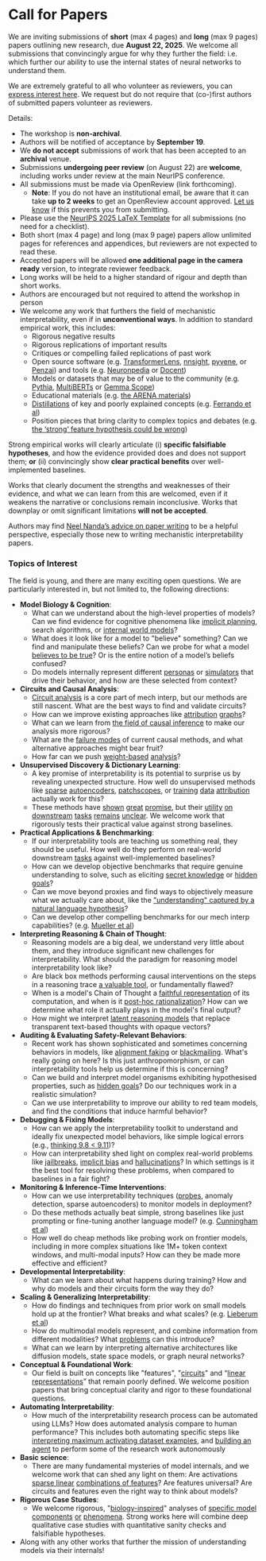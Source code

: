 # Call for Papers
We are inviting submissions of **short** (max 4 pages) and **long** (max 9 pages) papers outlining new research, due **August 22, 2025**. We welcome all submissions that convincingly argue for why they further the field: i.e. which further our ability to use the internal states of neural networks to understand them. 

We are extremely grateful to all who volunteer as reviewers, you can [express interest here](https://www.google.com/url?q=https://docs.google.com/forms/d/e/1FAIpQLSdiw1SJllzoTz_nqzDTzTOGb9DV3W_truQyh-WvYj_QGIi7Mg/viewform?usp%3Ddialog&sa=D&source=editors&ust=1753099646028139&usg=AOvVaw1WW1PXm_koRKOGOE9zKX_j). We request but do not require that (co-)first authors of submitted papers volunteer as reviewers. 

Details: 
* The workshop is **non-archival**.
* Authors will be notified of acceptance by **September 19**.
* We **do not accept** submissions of work that has been accepted to an **archival** venue.
* Submissions **undergoing peer review** (on August 22) are **welcome**, including works under review at the main NeurIPS conference.
* All submissions must be made via OpenReview (link forthcoming).
  * **Note**: If you do not have an institutional email, be aware that it can take **up to 2 weeks** to get an OpenReview account approved. [Let us know](mailto:neurips2025@mechinterpworkshop.com) if this prevents you from submitting.
* Please use the [NeurIPS 2025 LaTeX Template](https://www.google.com/url?q=https://media.neurips.cc/Conferences/NeurIPS2025/Styles.zip&sa=D&source=editors&ust=1753099646030421&usg=AOvVaw3hANP2HxKsAbDsQH2K1sUi) for all submissions (no need for a checklist).
* Both short (max 4 page) and long (max 9 page) papers allow unlimited pages for references and appendices, but reviewers are not expected to read these.
* Accepted papers will be allowed **one additional page in the camera ready** version, to integrate reviewer feedback.
* Long works will be held to a higher standard of rigour and depth than short works.
* Authors are encouraged but not required to attend the workshop in person
* We welcome any work that furthers the field of mechanistic interpretability, even if in **unconventional ways**. In addition to standard empirical work, this includes:
  * Rigorous negative results
  * Rigorous replications of important results
  * Critiques or compelling failed replications of past work
  * Open source software (e.g. [TransformerLens](https://www.google.com/url?q=https://github.com/neelnanda-io/TransformerLens&sa=D&source=editors&ust=1753099646031799&usg=AOvVaw1-uPbC5vOK2AGXqxlTYQaB), [nnsight](https://www.google.com/url?q=https://github.com/ndif-team/nnsight&sa=D&source=editors&ust=1753099646032002&usg=AOvVaw1JvGRNzcKSjWp63qi1hZ_p), [pyvene](https://www.google.com/url?q=https://github.com/stanfordnlp/pyvene/tree/main/pyvene/models/mlp&sa=D&source=editors&ust=1753099646032158&usg=AOvVaw1cGBvO3JUdEaoZ1XO-cpAt), or [Penzai](https://www.google.com/url?q=https://github.com/google-deepmind/penzai&sa=D&source=editors&ust=1753099646032319&usg=AOvVaw3nmMCfjBjit4wX3kwTiDtj)) and tools (e.g. [Neuronpedia](https://www.google.com/url?q=http://neuronpedia.org&sa=D&source=editors&ust=1753099646032463&usg=AOvVaw0uir1OAkSfX3ZOXQemM-8E) or [Docent](https://www.google.com/url?q=https://transluce.org/introducing-docent&sa=D&source=editors&ust=1753099646032612&usg=AOvVaw2cxkhtFllJLQSdRzxU_zdt))
  * Models or datasets that may be of value to the community (e.g. [Pythia](https://www.google.com/url?q=https://arxiv.org/abs/2304.01373&sa=D&source=editors&ust=1753099646032855&usg=AOvVaw0c0PhF0JYh9DhHKyf0ENVR), [MultiBERTs](https://www.google.com/url?q=https://arxiv.org/abs/2106.16163&sa=D&source=editors&ust=1753099646033011&usg=AOvVaw15Veg_FmEwwqxSfFKoL3Sm) or [Gemma Scope](https://www.google.com/url?q=https://arxiv.org/abs/2408.05147&sa=D&source=editors&ust=1753099646033180&usg=AOvVaw2lNDuFxbXrQKGw7vHuWpnW))
  * Educational materials (e.g. [the ARENA materials](https://www.google.com/url?q=https://arena3-chapter1-transformer-interp.streamlit.app/&sa=D&source=editors&ust=1753099646033426&usg=AOvVaw3hblgcPBdkFyBBgPRHYOGc))
  * [Distillations](https://www.google.com/url?q=https://distill.pub/2017/research-debt/&sa=D&source=editors&ust=1753099646033601&usg=AOvVaw2WW9Igd9895QDMLggxMJ9U) of key and poorly explained concepts (e.g. [Ferrando et al](https://www.google.com/url?q=https://arxiv.org/abs/2405.00208&sa=D&source=editors&ust=1753099646033810&usg=AOvVaw3a6-yZb2-D2ttYKJ-4xbcc))
  * Position pieces that bring clarity to complex topics and debates (e.g. [the ‘strong’ feature hypothesis could be wrong](https://www.google.com/url?q=https://www.alignmentforum.org/posts/tojtPCCRpKLSHBdpn/the-strong-feature-hypothesis-could-be-wrong&sa=D&source=editors&ust=1753099646034224&usg=AOvVaw1_JQu7fIGBMRQ9ZpephtYM))

Strong empirical works will clearly articulate (i) **specific falsifiable hypotheses**, and how the evidence provided does and does not support them; **or** (ii) convincingly show **clear practical benefits** over well-implemented baselines. 

Works that clearly document the strengths and weaknesses of their evidence, and what we can learn from this are welcomed, even if it weakens the narrative or conclusions remain inconclusive. Works that downplay or omit significant limitations **will not be accepted**. 

Authors may find [Neel Nanda’s advice on paper writing](https://www.google.com/url?q=https://www.alignmentforum.org/posts/eJGptPbbFPZGLpjsp/highly-opinionated-advice-on-how-to-write-ml-papers&sa=D&source=editors&ust=1753099646036223&usg=AOvVaw3keoTUDl7uw1RJ-DcOHazP) to be a helpful perspective, especially those new to writing mechanistic interpretability papers. 
### Topics of Interest
The field is young, and there are many exciting open questions. We are particularly interested in, but not limited to, the following directions: 
* **Model Biology & Cognition**:
  * What can we understand about the high-level properties of models? Can we find evidence for cognitive phenomena like [implicit planning](https://www.google.com/url?q=https://transformer-circuits.pub/2025/attribution-graphs/biology.html%23dives-poems&sa=D&source=editors&ust=1753099646037425&usg=AOvVaw24XKlANu9dhr20dqT2ig4f), search algorithms, or [internal world models](https://www.google.com/url?q=https://arxiv.org/abs/2210.13382&sa=D&source=editors&ust=1753099646037704&usg=AOvVaw3xqOujKsCm-R-dtxDT8tdT)?
  * What does it look like for a model to "believe" something? Can we find and manipulate these beliefs? Can we probe for what a model [believes to be true](https://www.google.com/url?q=https://arxiv.org/abs/2310.06824&sa=D&source=editors&ust=1753099646038168&usg=AOvVaw35E0mqdRPaDPKK_VI3fL4K)? Or is the entire notion of a model’s beliefs confused?
  * Do models internally represent different [personas](https://www.google.com/url?q=https://arxiv.org/abs/2406.12094&sa=D&source=editors&ust=1753099646038588&usg=AOvVaw0K29zcJ0mu4CJZtCwFZLqB) or [simulators](https://www.google.com/url?q=https://www.nature.com/articles/s41586-023-06647-8&sa=D&source=editors&ust=1753099646038828&usg=AOvVaw04J9B9PcrJzda_wg5dBnml) that drive their behavior, and how are these selected from context?
* **Circuits and Causal Analysis**:
  * [Circuit analysis](https://www.google.com/url?q=https://distill.pub/2020/circuits/zoom-in/&sa=D&source=editors&ust=1753099646039348&usg=AOvVaw2QAsdZeHjUd29P-16VSSS8) is a core part of mech interp, but our methods are still nascent. What are the best ways to find and validate circuits?
  * How can we improve existing approaches like [attribution](https://www.google.com/url?q=https://arxiv.org/abs/2406.11944&sa=D&source=editors&ust=1753099646039948&usg=AOvVaw3GEyxKJgMlEXmbdKp0NsNg) [graphs](https://www.google.com/url?q=https://transformer-circuits.pub/2025/attribution-graphs/methods.html&sa=D&source=editors&ust=1753099646040171&usg=AOvVaw1WvzHzlY9KD9HkdirOr74z)?
  * What can we learn from [the field of causal inference](https://www.google.com/url?q=https://arxiv.org/abs/2407.04690&sa=D&source=editors&ust=1753099646040463&usg=AOvVaw10ftrp7xSMOPdivJobJbiG) to make our analysis more rigorous?
  * What are the [failure modes](https://www.google.com/url?q=https://arxiv.org/abs/2307.15771&sa=D&source=editors&ust=1753099646040700&usg=AOvVaw1HEzLBqjV3prs6dV0fHi8z) of current causal methods, and what alternative approaches might bear fruit?
  * How far can we push [weight-based](https://www.google.com/url?q=https://arxiv.org/abs/2301.05217&sa=D&source=editors&ust=1753099646041005&usg=AOvVaw30kGhzdGcz5pCnxHkKnhPi) [analysis](https://www.google.com/url?q=https://arxiv.org/abs/2410.08417&sa=D&source=editors&ust=1753099646041200&usg=AOvVaw37Ods45_iBV7LjikvMBe9Q)?
* **Unsupervised Discovery & Dictionary Learning**:
  * A key promise of interpretability is its potential to surprise us by revealing unexpected structure. How well do unsupervised methods like [sparse](https://www.google.com/url?q=https://arxiv.org/abs/2103.15949&sa=D&source=editors&ust=1753099646041770&usg=AOvVaw1AMDfepAEAQZz23J4QmJEb) [autoencoders](https://www.google.com/url?q=https://transformer-circuits.pub/2023/monosemantic-features&sa=D&source=editors&ust=1753099646041974&usg=AOvVaw3ukGt0hpWePZwG7O-UtJnk), [patch](https://www.google.com/url?q=https://arxiv.org/abs/2401.06102&sa=D&source=editors&ust=1753099646042127&usg=AOvVaw12txl7oycPSZqBWz0h5wu8)[scopes](https://www.google.com/url?q=https://arxiv.org/abs/2403.10949v2&sa=D&source=editors&ust=1753099646042262&usg=AOvVaw3CyY8N0E2IWDtMkyuA1l-u), or [training](https://www.google.com/url?q=https://proceedings.mlr.press/v70/koh17a?ref%3Dhttps://githubhelp.com&sa=D&source=editors&ust=1753099646042469&usg=AOvVaw0dKhThuz5sOn7BH2-pdhh2) [data](https://www.google.com/url?q=https://arxiv.org/abs/2308.03296&sa=D&source=editors&ust=1753099646042650&usg=AOvVaw2C4qXuacIW9BIa_L6SP3Jb) [attribution](https://www.google.com/url?q=https://arxiv.org/abs/2205.11482&sa=D&source=editors&ust=1753099646042792&usg=AOvVaw1UXd5NQBd3V1Z6-fw0B2k9) actually work for this?
  * These methods have [shown](https://www.google.com/url?q=https://transformer-circuits.pub/2024/scaling-monosemanticity/index.html&sa=D&source=editors&ust=1753099646043056&usg=AOvVaw16oCUK28WdQ4fFFI1Mgv9G) [great](https://www.google.com/url?q=https://transformer-circuits.pub/2025/attribution-graphs/biology.html&sa=D&source=editors&ust=1753099646043212&usg=AOvVaw3TAO0BQKIbuTB5LbS2AdLm) [promise](https://www.google.com/url?q=https://arxiv.org/abs/2503.10965&sa=D&source=editors&ust=1753099646043343&usg=AOvVaw2MSlCqhVm9fx4b69_yLKev), but their [utility](https://www.google.com/url?q=https://arxiv.org/abs/2502.16681&sa=D&source=editors&ust=1753099646043486&usg=AOvVaw1Q5qceNz8jP3yg04KJldjw) [on](https://www.google.com/url?q=https://www.tilderesearch.com/blog/sieve&sa=D&source=editors&ust=1753099646043653&usg=AOvVaw006EinRZt-ioBM7I3kLfP6) [downstream](https://www.google.com/url?q=https://arxiv.org/abs/2501.17148&sa=D&source=editors&ust=1753099646043799&usg=AOvVaw3dAKLHwH3HdqEke7RkGhBd) [tasks](https://www.google.com/url?q=https://transformer-circuits.pub/2024/features-as-classifiers/index.html&sa=D&source=editors&ust=1753099646043953&usg=AOvVaw20-m2YuK6bVtDaWTth4zw5) [remains](https://www.google.com/url?q=https://arxiv.org/abs/2502.04382&sa=D&source=editors&ust=1753099646044091&usg=AOvVaw0G4919Su7_f0y5dC0NEBLz) [unclear](https://www.google.com/url?q=https://www.alignmentforum.org/posts/4uXCAJNuPKtKBsi28/negative-results-for-saes-on-downstream-tasks&sa=D&source=editors&ust=1753099646044260&usg=AOvVaw0NJgT7FNiOBZAr8LYUqbWt). We welcome work that rigorously tests their practical value against strong baselines.
* **Practical Applications & Benchmarking**:
  * If our interpretability tools are teaching us something real, they should be useful. How well do they perform on real-world downstream [tasks](https://www.google.com/url?q=https://www.lesswrong.com/posts/wGRnzCFcowRCrpX4Y/downstream-applications-as-validation-of-interpretability&sa=D&source=editors&ust=1753099646044856&usg=AOvVaw26k0Sr286NUF9lvqc0RJiy) against well-implemented baselines?
  * How can we develop objective benchmarks that require genuine understanding to solve, such as eliciting [secret knowledge](https://www.google.com/url?q=https://arxiv.org/abs/2505.14352&sa=D&source=editors&ust=1753099646045206&usg=AOvVaw1rbIhDfZUY-euCV0a_yx-e) or [hidden goals](https://www.google.com/url?q=https://arxiv.org/abs/2503.10965&sa=D&source=editors&ust=1753099646045397&usg=AOvVaw19f8QpW1h9VWBUw9rxWVnE)?
  * Can we move beyond proxies and find ways to objectively measure what we actually care about, like the ["understanding" captured by a natural language hypothesis](https://www.google.com/url?q=https://arxiv.org/abs/2502.04382&sa=D&source=editors&ust=1753099646045748&usg=AOvVaw0LlYVHT6GASfQDAeXMFwKM)?
  * Can we develop other compelling benchmarks for our mech interp capabilities? (e.g. [Mueller et al](https://www.google.com/url?q=https://arxiv.org/abs/2504.13151&sa=D&source=editors&ust=1753099646046023&usg=AOvVaw27DH11qBspS6ryrfyD3qKH))
* **Interpreting Reasoning & Chain of Thought**:
  * Reasoning models are a big deal, we understand very little about them, and they introduce significant new challenges for interpretability. What should the paradigm for reasoning model interpretability look like?
  * Are black box methods performing causal interventions on the steps in a reasoning trace [a valuable tool](https://www.google.com/url?q=https://arxiv.org/abs/2506.19143&sa=D&source=editors&ust=1753099646046763&usg=AOvVaw1xAOtVuocbNtxsT0lLWWML), or fundamentally flawed?
  * When is a model's Chain of Thought a [faithful representation](https://www.google.com/url?q=https://arxiv.org/abs/2305.04388&sa=D&source=editors&ust=1753099646047082&usg=AOvVaw2ULUb4IGBY-uepSIhk4Xkh) of its computation, and when is it [post-hoc rationalization](https://www.google.com/url?q=https://arxiv.org/abs/2503.08679&sa=D&source=editors&ust=1753099646047362&usg=AOvVaw1ICX1jQSWv_h6Jh2wJdaLt)? How can we determine what role it actually plays in the model's final output?
  * How might we interpret [latent reasoning models](https://www.google.com/url?q=https://arxiv.org/abs/2412.06769&sa=D&source=editors&ust=1753099646047664&usg=AOvVaw3OWw_qbmNsc19LrSoaj14U) that replace transparent text-based thoughts with opaque vectors?
* **Auditing & Evaluating Safety-Relevant Behaviors**:
  * Recent work has shown sophisticated and sometimes concerning behaviors in models, like [alignment faking](https://www.google.com/url?q=https://arxiv.org/abs/2412.14093&sa=D&source=editors&ust=1753099646048253&usg=AOvVaw36gdNntxq4XyZ0ix7Tjbyi) or [blackmailing](https://www.google.com/url?q=https://www.anthropic.com/research/agentic-misalignment&sa=D&source=editors&ust=1753099646048416&usg=AOvVaw2iFZIhh1Wz3Kba1_O6EyVI). What's really going on here? Is this just anthropomorphism, or can interpretability tools help us determine if this is concerning?
  * Can we build and interpret model organisms exhibiting hypothesised properties, such as [hidden goals](https://www.google.com/url?q=https://arxiv.org/abs/2503.10965&sa=D&source=editors&ust=1753099646048948&usg=AOvVaw2kobmXOrUmp4EbU9BuR0OR)? Do our techniques work in a realistic simulation?
  * Can we use interpretability to improve our ability to red team models, and find the conditions that induce harmful behavior?
* **Debugging & Fixing Models**:
  * How can we apply the interpretability toolkit to understand and ideally fix unexpected model behaviors, like simple logical errors (e.g., [thinking 9.8 < 9.11](https://www.google.com/url?q=https://transluce.org/observability-interface&sa=D&source=editors&ust=1753099646049871&usg=AOvVaw3lUhNoNhybj-5quqwFIZ2N))?
  * How can interpretability shed light on complex real-world problems like [jailbreaks](https://www.google.com/url?q=https://transformer-circuits.pub/2025/attribution-graphs/biology.html%23dives-jailbreak&sa=D&source=editors&ust=1753099646050270&usg=AOvVaw3Ij_TPfr3mcoqQyN7fdQa7), [implicit bias](https://www.google.com/url?q=https://arxiv.org/abs/2506.10922&sa=D&source=editors&ust=1753099646050439&usg=AOvVaw2G0OjGvhCQJCC5eht8cbX8) and [hallucinations](https://www.google.com/url?q=https://arxiv.org/abs/2411.14257&sa=D&source=editors&ust=1753099646050589&usg=AOvVaw3tll-zQfGa0Us266d8bes1)? In which settings is it the best tool for resolving these problems, when compared to baselines in a fair fight?
* **Monitoring & Inference-Time Interventions**:
  * How can we use interpretability techniques ([probes](https://www.google.com/url?q=https://arxiv.org/abs/2102.12452&sa=D&source=editors&ust=1753099646051099&usg=AOvVaw0Rq4QWar7kQ-MN4iXzezrc), anomaly detection, sparse autoencoders) to monitor models in deployment?
  * Do these methods actually beat simple, strong baselines like just prompting or fine-tuning another language model? (e.g. [Cunningham et al](https://www.google.com/url?q=https://alignment.anthropic.com/2025/cheap-monitors/&sa=D&source=editors&ust=1753099646051488&usg=AOvVaw3RfrnGzDHqt088gF2wYvlW))
  * How well do cheap methods like probing work on frontier models, including in more complex situations like 1M+ token context windows, and multi-modal inputs? How can they be made more effective and efficient?
* **Developmental Interpretability**:
  * What can we learn about what happens during training? How and why do models and their circuits form the way they do?
* **Scaling & Generalizing Interpretability**:
  * How do findings and techniques from prior work on small models hold up at the frontier? What breaks and what scales? (e.g. [Lieberum et al](https://www.google.com/url?q=https://arxiv.org/abs/2307.09458&sa=D&source=editors&ust=1753099646052508&usg=AOvVaw1v0uSxSr9dujuTOBRqPppl))
  * How do multimodal models represent, and combine information from different modalities? What [problems](https://www.google.com/url?q=https://openreview.net/pdf?id%3DVUhRdZp8ke&sa=D&source=editors&ust=1753099646052839&usg=AOvVaw1gJeI9elUIuqGF80ELY04G) can this introduce?
  * What can we learn by interpreting alternative architectures like diffusion models, state space models, or graph neural networks?
* **Conceptual & Foundational Work**:
  * Our field is built on concepts like "features", "[circuits](https://www.google.com/url?q=https://distill.pub/2020/circuits/zoom-in/&sa=D&source=editors&ust=1753099646053371&usg=AOvVaw0MSWI60Gct6_u4uySaSwZa)" and “[linear representations](https://www.google.com/url?q=https://transformer-circuits.pub/2024/july-update/index.html%23linear-representations&sa=D&source=editors&ust=1753099646053559&usg=AOvVaw0wk-YlUm5zVa3DwGk0k70u)” that remain poorly defined. We welcome position papers that bring conceptual clarity and rigor to these foundational questions.
* **Automating Interpretability**:
  * How much of the interpretability research process can be automated using LLMs? How does automated analysis compare to human performance? This includes both automating specific steps like [interpreting maximum activating dataset examples](https://www.google.com/url?q=https://openaipublic.blob.core.windows.net/neuron-explainer/paper/index.html&sa=D&source=editors&ust=1753099646054293&usg=AOvVaw1KGFOreXDOUlpz_UutMRG8), and [building an agent](https://www.google.com/url?q=https://arxiv.org/abs/2404.14394&sa=D&source=editors&ust=1753099646054451&usg=AOvVaw0Xx1OiQDKaSQpSeOozsuxD) to perform some of the research work autonomously
* **Basic science**:
  * There are many fundamental mysteries of model internals, and we welcome work that can shed any light on them: Are activations [sparse linear](https://www.google.com/url?q=https://arxiv.org/abs/1601.03764&sa=D&source=editors&ust=1753099646054911&usg=AOvVaw2ls2ak7Hc8RxYmpk1PT2Dt) [combinations of features](https://www.google.com/url?q=https://transformer-circuits.pub/2022/toy_model/index.html&sa=D&source=editors&ust=1753099646055090&usg=AOvVaw12_twV68LmIRJmxa-VuQ0M)? Are features universal? Are circuits and features even the right way to think about models?
* **Rigorous Case Studies**:
  * We welcome rigorous, "[biology-inspired](https://www.google.com/url?q=https://distill.pub/2020/circuits/curve-circuits/&sa=D&source=editors&ust=1753099646055540&usg=AOvVaw2Bq_YkHWZwhT1kSOilEsvb)" analyses of [specific model](https://www.google.com/url?q=https://arxiv.org/abs/2310.04625&sa=D&source=editors&ust=1753099646055720&usg=AOvVaw3DJVIV14wEEpDpPvnWetxw) [components](https://www.google.com/url?q=https://transformer-circuits.pub/2024/scaling-monosemanticity/index.html&sa=D&source=editors&ust=1753099646055907&usg=AOvVaw0PfBvuvCpU3KZo79XqVn1W) [or](https://www.google.com/url?q=https://arxiv.org/abs/2305.01610&sa=D&source=editors&ust=1753099646056034&usg=AOvVaw1CwCcQHvwkg3GYlYErvDaZ) [phenomena](https://www.google.com/url?q=https://arxiv.org/abs/2306.09346&sa=D&source=editors&ust=1753099646056159&usg=AOvVaw2myt__50SyKdaQ76pMR65w). Strong works here will combine deep qualitative case studies with quantitative sanity checks and falsifiable hypotheses.
* Along with any other works that further the mission of understanding models via their internals!
